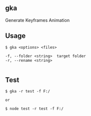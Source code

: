 gka
---

Generate Keyframes Animation

Usage
-----
```
$ gka <options> <files>

-f, --folder <string>  target folder
-r, --rename <string>   
 
```

Test
-----
```
$ gka -r test -f F:/

or

$ node test -r test -f F:/   
 
```
